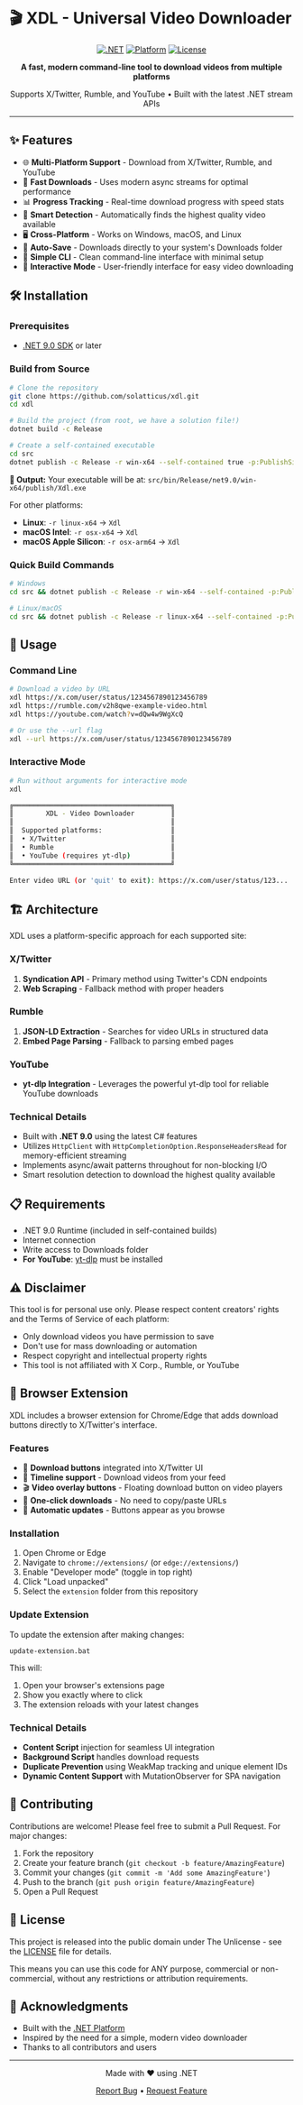 # 🎬 XDL - Universal Video Downloader

<div align="center">
  
  [![.NET](https://img.shields.io/badge/.NET-9.0-512BD4?style=for-the-badge&logo=dotnet)](https://dotnet.microsoft.com/)
  [![Platform](https://img.shields.io/badge/Platform-Windows%20%7C%20Linux%20%7C%20macOS-blue?style=for-the-badge)](https://github.com/solatticus/xdl)
  [![License](https://img.shields.io/badge/License-Unlicense-green?style=for-the-badge)](LICENSE)
  
  <p align="center">
    <strong>A fast, modern command-line tool to download videos from multiple platforms</strong>
  </p>
  
  <p align="center">
    Supports X/Twitter, Rumble, and YouTube • Built with the latest .NET stream APIs
  </p>

</div>

---

## ✨ Features

- 🌐 **Multi-Platform Support** - Download from X/Twitter, Rumble, and YouTube
- 🚀 **Fast Downloads** - Uses modern async streams for optimal performance
- 📊 **Progress Tracking** - Real-time download progress with speed stats
- 🎯 **Smart Detection** - Automatically finds the highest quality video available
- 🖥️ **Cross-Platform** - Works on Windows, macOS, and Linux
- 📁 **Auto-Save** - Downloads directly to your system's Downloads folder
- 🔧 **Simple CLI** - Clean command-line interface with minimal setup
- 🎨 **Interactive Mode** - User-friendly interface for easy video downloading

## 🛠️ Installation

### Prerequisites

- [.NET 9.0 SDK](https://dotnet.microsoft.com/download/dotnet/9.0) or later

### Build from Source

```bash
# Clone the repository
git clone https://github.com/solatticus/xdl.git
cd xdl

# Build the project (from root, we have a solution file!)
dotnet build -c Release

# Create a self-contained executable
cd src
dotnet publish -c Release -r win-x64 --self-contained true -p:PublishSingleFile=true
```

**📁 Output:** Your executable will be at: `src/bin/Release/net9.0/win-x64/publish/Xdl.exe`

For other platforms:
- **Linux**: `-r linux-x64` → `Xdl`
- **macOS Intel**: `-r osx-x64` → `Xdl`
- **macOS Apple Silicon**: `-r osx-arm64` → `Xdl`

### Quick Build Commands

```bash
# Windows
cd src && dotnet publish -c Release -r win-x64 --self-contained -p:PublishSingleFile=true

# Linux/macOS
cd src && dotnet publish -c Release -r linux-x64 --self-contained -p:PublishSingleFile=true
```

## 📖 Usage

### Command Line

```bash
# Download a video by URL
xdl https://x.com/user/status/1234567890123456789
xdl https://rumble.com/v2h8qwe-example-video.html
xdl https://youtube.com/watch?v=dQw4w9WgXcQ

# Or use the --url flag
xdl --url https://x.com/user/status/1234567890123456789
```

### Interactive Mode

```bash
# Run without arguments for interactive mode
xdl

╔═══════════════════════════════════════╗
║        XDL - Video Downloader         ║
║                                       ║
║  Supported platforms:                 ║
║  • X/Twitter                          ║
║  • Rumble                             ║
║  • YouTube (requires yt-dlp)          ║
╚═══════════════════════════════════════╝

Enter video URL (or 'quit' to exit): https://x.com/user/status/123...
```

## 🏗️ Architecture

XDL uses a platform-specific approach for each supported site:

### X/Twitter
1. **Syndication API** - Primary method using Twitter's CDN endpoints
2. **Web Scraping** - Fallback method with proper headers

### Rumble
1. **JSON-LD Extraction** - Searches for video URLs in structured data
2. **Embed Page Parsing** - Fallback to parsing embed pages

### YouTube
- **yt-dlp Integration** - Leverages the powerful yt-dlp tool for reliable YouTube downloads

### Technical Details

- Built with **.NET 9.0** using the latest C# features
- Utilizes `HttpClient` with `HttpCompletionOption.ResponseHeadersRead` for memory-efficient streaming
- Implements async/await patterns throughout for non-blocking I/O
- Smart resolution detection to download the highest quality available

## 📋 Requirements

- .NET 9.0 Runtime (included in self-contained builds)
- Internet connection
- Write access to Downloads folder
- **For YouTube**: [yt-dlp](https://github.com/yt-dlp/yt-dlp) must be installed

## ⚠️ Disclaimer

This tool is for personal use only. Please respect content creators' rights and the Terms of Service of each platform:

- Only download videos you have permission to save
- Don't use for mass downloading or automation
- Respect copyright and intellectual property rights
- This tool is not affiliated with X Corp., Rumble, or YouTube

## 🔄 Browser Extension

XDL includes a browser extension for Chrome/Edge that adds download buttons directly to X/Twitter's interface.

### Features
- 🎯 **Download buttons** integrated into X/Twitter UI
- 📱 **Timeline support** - Download videos from your feed
- 🎬 **Video overlay buttons** - Floating download button on video players
- 🚀 **One-click downloads** - No need to copy/paste URLs
- 🔄 **Automatic updates** - Buttons appear as you browse

### Installation

1. Open Chrome or Edge
2. Navigate to `chrome://extensions/` (or `edge://extensions/`)
3. Enable "Developer mode" (toggle in top right)
4. Click "Load unpacked"
5. Select the `extension` folder from this repository

### Update Extension

To update the extension after making changes:

```batch
update-extension.bat
```

This will:
1. Open your browser's extensions page
2. Show you exactly where to click
3. The extension reloads with your latest changes

### Technical Details
- **Content Script** injection for seamless UI integration
- **Background Script** handles download requests
- **Duplicate Prevention** using WeakMap tracking and unique element IDs
- **Dynamic Content Support** with MutationObserver for SPA navigation

## 🤝 Contributing

Contributions are welcome! Please feel free to submit a Pull Request. For major changes:

1. Fork the repository
2. Create your feature branch (`git checkout -b feature/AmazingFeature`)
3. Commit your changes (`git commit -m 'Add some AmazingFeature'`)
4. Push to the branch (`git push origin feature/AmazingFeature`)
5. Open a Pull Request

## 📝 License

This project is released into the public domain under The Unlicense - see the [LICENSE](LICENSE) file for details.

This means you can use this code for ANY purpose, commercial or non-commercial, without any restrictions or attribution requirements.

## 🙏 Acknowledgments

- Built with the [.NET Platform](https://dotnet.microsoft.com/)
- Inspired by the need for a simple, modern video downloader
- Thanks to all contributors and users

---

<div align="center">
  <p>Made with ❤️ using .NET</p>
  <p>
    <a href="https://github.com/yourusername/xdn/issues">Report Bug</a>
    •
    <a href="https://github.com/yourusername/xdn/issues">Request Feature</a>
  </p>
</div>